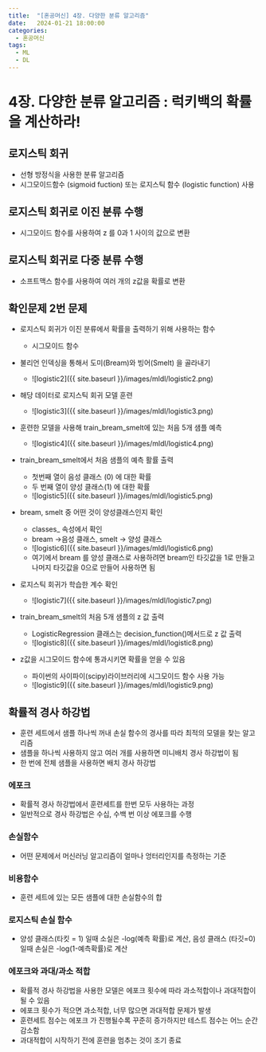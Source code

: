 ```yaml
---
title:  "[혼공머신] 4장. 다양한 분류 알고리즘"
date:   2024-01-21 18:00:00
categories:
  - 혼공머신
tags:
  - ML
  - DL
---
```

# 4장.  다양한 분류 알고리즘 : 럭키백의 확률을 계산하라!

## 로지스틱 회귀
- 선형 방정식을 사용한 분류 알고리즘
- 시그모이드함수 (sigmoid fuction) 또는 로지스틱 함수 (logistic function) 사용

## 로지스틱 회귀로 이진 분류 수행
- 시그모이드 함수를 사용하여 z 를 0과 1 사이의 값으로 변환

## 로지스틱 회귀로 다중 분류 수행
- 소프트맥스 함수를 사용하여 여러 개의 z값을 확률로 변환

## 확인문제 2번 문제
- 로지스틱 회귀가 이진 분류에서 확률을 출력하기 위해 사용하는 함수
  - 시그모이드 함수

- 불리언 인덱싱을 통해서 도미(Bream)와 빙어(Smelt) 을 골라내기 
  - ![logistic2]({{ site.baseurl }}/images/mldl/logistic2.png)
- 해당 데이터로 로지스틱 회귀 모델 훈련
   - ![logistic3]({{ site.baseurl }}/images/mldl/logistic3.png)
- 훈련한 모델을 사용해 train_bream_smelt에 있는 처음 5개 샘플 예측
  - ![logistic4]({{ site.baseurl }}/images/mldl/logistic4.png)
- train_bream_smelt에서 처음 샘플의 예측 활률 출력
  - 첫번째 열이 음성 클래스 (0) 에 대한 확률
  - 두 번째 열이 양성 클래스(1) 에 대한 확률
  - ![logistic5]({{ site.baseurl }}/images/mldl/logistic5.png)
- bream, smelt 중 어떤 것이 양성클래스인지 확인
  - classes_ 속성에서 확인 
  - bream →음성 클래스, smelt → 양성 클래스 
  - ![logistic6]({{ site.baseurl }}/images/mldl/logistic6.png)
  - 여기에서 bream 를 양성 클래스로 사용하려면 bream인 타깃값을 1로 만들고 나머지 타깃값을 0으로 만들어 사용하면 됨
- 로지스틱 회귀가 학습한 계수 확인
  - ![logistic7]({{ site.baseurl }}/images/mldl/logistic7.png)
- train_bream_smelt의 처음 5개 샘플의 z 값 출력
  - LogisticRegression 클래스는 decision_function()메서드로 z 값 출력
  - ![logistic8]({{ site.baseurl }}/images/mldl/logistic8.png) 
- z값을 시그모이드 함수에 통과시키면 확률을 얻을 수 있음
  - 파이썬의 사이파이(scipy)라이브러리에 시그모이드 함수 사용 가능
  - ![logistic9]({{ site.baseurl }}/images/mldl/logistic9.png)

## 확률적 경사 하강법
- 훈련 세트에서 샘플 하나씩 꺼내 손실 함수의 경사를 따라 최적의 모델을 찾는 알고리즘
- 샘플을 하나씩 사용하지 않고 여러 개를 사용하면 미니배치 경사 하강법이 됨
- 한 번에 전체 샘플을 사용하면 배치 경사 하강법
### 에포크
- 확률적 경사 하강법에서 훈련세트를 한번 모두 사용하는 과정
- 일반적으로 경사 하강법은 수십, 수백 번 이상 에포크를 수행
### 손실함수
- 어떤 문제에서 머신러닝 알고리즘이 얼마나 엉터리인지를 측정하는 기준
### 비용함수
- 훈련 세트에 있는 모든 샘플에 대한 손실함수의 합
### 로지스틱 손실 함수
- 양성 클래스(타킷 = 1) 일때 소실은 -log(예측 확률)로 계산, 음성 클래스 (타깃=0) 일때 손실은 -log(1-예측확률)로 계산
### 에포크와 과대/과소 적합
- 확률적 경사 하강법을 사용한 모델은 에포크 횟수에 따라 과소적합이나 과대적합이 될 수 있음
- 에포크 횟수가 적으면 과소적합, 너무 많으면 과대적합 문제가 발생
- 훈련세트 점수는 에포크 가 진행될수록 꾸준히 증가하지만 테스트 점수는 어느 순간 감소함
- 과대적합이 시작하기 전에 훈련을 멈추는 것이 조기 종료
